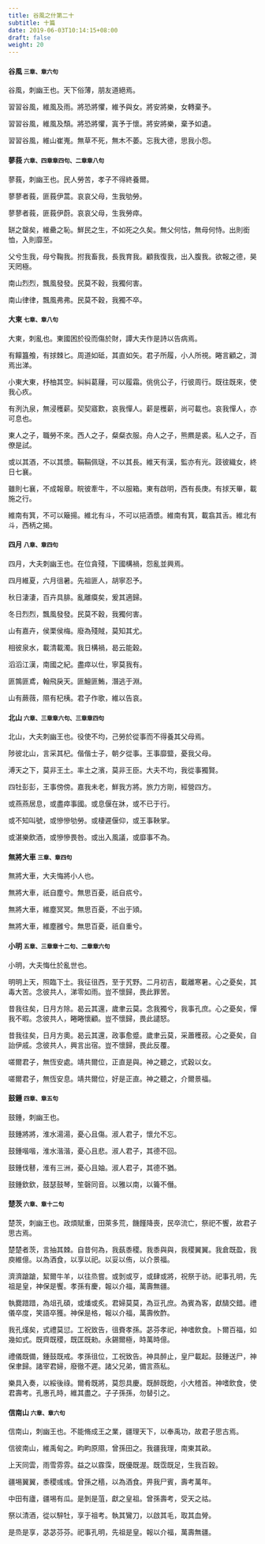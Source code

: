 ```yaml
---
title: 谷風之什第二十
subtitle: 十篇
date: 2019-06-03T10:14:15+08:00
draft: false
weight: 20
---
```



<h4 id="20.1">谷風 <small>三章、章六句</small></h4>

<div class="alert alert-dark" role="alert">
  谷風，刺幽王也。天下俗薄，朋友道絕焉。
</div>

<p id="20.1.1">習習谷風，維風及雨。將恐將懼，維予與女。將安將樂，女轉棄予。</p>
<p id="20.1.2">習習谷風，維風及頹。將恐將懼，寘予于懷。將安將樂，棄予如遺。</p>
<p id="20.1.3">習習谷風，維山崔嵬。無草不死，無木不萎。忘我大德，思我小怨。</p>


<h4 id="20.2">蓼莪 <small>六章、四章章四句、二章章八句</small></h4>

<div class="alert alert-dark" role="alert">
  蓼莪，刺幽王也。民人勞苦，孝子不得終養爾。
</div>

<p id="20.2.1">蓼蓼者莪，匪莪伊蒿。哀哀父母，生我劬勞。</p>
<p id="20.2.2">蓼蓼者莪，匪莪伊蔚。哀哀父母，生我勞瘁。</p>
<p id="20.2.3">缾之罄矣，維罍之恥。鮮民之生，不如死之久矣。無父何怙，無母何恃。出則銜恤，入則靡至。</p>
<p id="20.2.4">父兮生我，母兮鞠我。拊我畜我，長我育我。顧我復我，出入腹我。欲報之德，昊天罔極。</p>
<p id="20.2.5">南山烈烈，飄風發發。民莫不穀，我獨何害。</p>
<p id="20.2.6">南山律律，飄風弗弗。民莫不穀，我獨不卒。</p>


<h4 id="20.3">大東 <small>七章、章八句</small></h4>

<div class="alert alert-dark" role="alert">
  大東，刺亂也。東國困於役而傷於財，譚大夫作是詩以告病焉。
</div>

<p id="20.3.1">有饛簋飧，有捄棘匕。周道如砥，其直如矢。君子所履，小人所視。睠言顧之，潸焉出涕。</p>
<p id="20.3.2">小東大東，杼柚其空。糾糾葛屨，可以履霜。佻佻公子，行彼周行。既往既來，使我心疚。</p>
<p id="20.3.3">有洌氿泉，無浸穫薪。契契寤歎，哀我憚人。薪是穫薪，尚可載也。哀我憚人，亦可息也。</p>
<p id="20.3.4">東人之子，職勞不來。西人之子，粲粲衣服。舟人之子，熊羆是裘。私人之子，百僚是試。</p>
<p id="20.3.5">或以其酒，不以其漿。鞙鞙佩璲，不以其長。維天有漢，監亦有光。跂彼織女，終日七襄。</p>
<p id="20.3.6">雖則七襄，不成報章。睆彼牽牛，不以服箱。東有啟明，西有長庚。有捄天畢，載施之行。</p>
<p id="20.3.7">維南有箕，不可以簸揚。維北有斗，不可以挹酒漿。維南有箕，載翕其舌。維北有斗，西柄之揭。</p>


<h4 id="20.4">四月 <small>八章、章四句</small></h4>

<div class="alert alert-dark" role="alert">
  四月，大夫刺幽王也。在位貪殘，下國構禍，怨亂並興焉。
</div>

<p id="20.4.1">四月維夏，六月徂暑。先祖匪人，胡寧忍予。</p>
<p id="20.4.2">秋日淒淒，百卉具腓。亂離瘼矣，爰其適歸。</p>
<p id="20.4.3">冬日烈烈，飄風發發。民莫不穀，我獨何害。</p>
<p id="20.4.4">山有嘉卉，侯栗侯梅。廢為殘賊，莫知其尤。</p>
<p id="20.4.5">相彼泉水，載清載濁。我日構禍，曷云能穀。</p>
<p id="20.4.6">滔滔江漢，南國之紀。盡瘁以仕，寧莫我有。</p>
<p id="20.4.7">匪鶉匪鳶，翰飛戾天。匪鱣匪鮪，潛逃于淵。</p>
<p id="20.4.8">山有蕨薇，隰有杞桋。君子作歌，維以告哀。</p>


<h4 id="20.5">北山 <small>六章、三章章六句、三章章四句</small></h4>

<div class="alert alert-dark" role="alert">
  北山，大夫刺幽王也。役使不均，己勞於從事而不得養其父母焉。
</div>

<p id="20.5.1">陟彼北山，言采其杞。偕偕士子，朝夕從事。王事靡盬，憂我父母。</p>
<p id="20.5.2">溥天之下，莫非王土。率土之濱，莫非王臣。大夫不均，我從事獨賢。</p>
<p id="20.5.3">四牡彭彭，王事傍傍。嘉我未老，鮮我方將。旅力方剛，經營四方。</p>
<p id="20.5.4">或燕燕居息，或盡瘁事國。或息偃在牀，或不已于行。</p>
<p id="20.5.5">或不知叫號，或慘慘劬勞。或棲遲偃仰，或王事鞅掌。</p>
<p id="20.5.6">或湛樂飲酒，或慘慘畏咎。或出入風議，或靡事不為。</p>


<h4 id="20.6">無將大車 <small>三章、章四句</small></h4>

<div class="alert alert-dark" role="alert">
  無將大車，大夫悔將小人也。
</div>

<p id="20.6.1">無將大車，祇自塵兮。無思百憂，祇自疧兮。</p>
<p id="20.6.2">無將大車，維塵冥冥。無思百憂，不出于熲。</p>
<p id="20.6.3">無將大車，維塵雝兮。無思百憂，祇自重兮。</p>


<h4 id="20.7">小明 <small>五章、三章章十二句、二章章六句</small></h4>

<div class="alert alert-dark" role="alert">
  小明，大夫悔仕於亂世也。
</div>

<p id="20.7.1">明明上天，照臨下土。我征徂西，至于艽野。二月初吉，載離寒暑。心之憂矣，其毒大苦。念彼共人，涕零如雨。豈不懷歸，畏此罪罟。</p>
<p id="20.7.2">昔我往矣，日月方除。曷云其還，歲聿云莫。念我獨兮，我事孔庶。心之憂矣，憚我不暇。念彼共人，睠睠懷顧。豈不懷歸，畏此譴怒。</p>
<p id="20.7.3">昔我往矣，日月方奧。曷云其還，政事愈蹙。歲聿云莫，采蕭穫菽。心之憂矣，自詒伊戚。念彼共人，興言出宿。豈不懷歸，畏此反覆。</p>
<p id="20.7.4">嗟爾君子，無恆安處。靖共爾位，正直是與。神之聽之，式穀以女。</p>
<p id="20.7.5">嗟爾君子，無恆安息。靖共爾位，好是正直。神之聽之，介爾景福。</p>


<h4 id="20.8">鼓鍾 <small>四章、章五句</small></h4>

<div class="alert alert-dark" role="alert">
  鼓鍾，刺幽王也。
</div>

<p id="20.8.1">鼓鍾將將，淮水湯湯，憂心且傷。淑人君子，懷允不忘。</p>
<p id="20.8.2">鼓鍾喈喈，淮水湝湝，憂心且悲。淑人君子，其德不回。</p>
<p id="20.8.3">鼓鍾伐鼛，淮有三洲，憂心且妯。淑人君子，其德不猶。</p>
<p id="20.8.4">鼓鍾欽欽，鼓瑟鼓琴，笙磬同音。以雅以南，以籥不僭。</p>


<h4 id="20.9">楚茨 <small>六章、章十二句</small></h4>

<div class="alert alert-dark" role="alert">
  楚茨，刺幽王也。政煩賦重，田萊多荒，饑饉降喪，民卒流亡，祭祀不饗，故君子思古焉。
</div>

<p id="20.9.1">楚楚者茨，言抽其棘。自昔何為，我蓺黍稷。我黍與與，我稷翼翼。我倉既盈，我庾維億。以為酒食，以享以祀。以妥以侑，以介景福。</p>
<p id="20.9.2">濟濟蹌蹌，絜爾牛羊，以往烝嘗。或剝或亨，或肆或將，祝祭于祊。祀事孔明，先祖是皇，神保是饗。孝孫有慶，報以介福，萬壽無疆。</p>
<p id="20.9.3">執爨踖踖，為俎孔碩，或燔或炙。君婦莫莫，為豆孔庶。為賓為客，獻醻交錯。禮儀卒度，笑語卒獲。神保是格，報以介福，萬壽攸酢。</p>
<p id="20.9.4">我孔熯矣，式禮莫愆。工祝致告，徂賚孝孫。苾芬孝祀，神嗜飲食。卜爾百福，如幾如式。既齊既稷，既匡既勑。永錫爾極，時萬時億。</p>
<p id="20.9.5">禮儀既備，鍾鼓既戒。孝孫徂位，工祝致告。神具醉止，皇尸載起。鼓鍾送尸，神保聿歸。諸宰君婦，廢徹不遲。諸父兄弟，備言燕私。</p>
<p id="20.9.6">樂具入奏，以綏後祿。爾肴既將，莫怨具慶。既醉既飽，小大稽首。神嗜飲食，使君壽考。孔惠孔時，維其盡之。子子孫孫，勿替引之。</p>


<h4 id="20.10">信南山 <small>六章、章六句</small></h4>

<div class="alert alert-dark" role="alert">
  信南山，刺幽王也。不能脩成王之業，疆理天下，以奉禹功，故君子思古焉。
</div>

<p id="20.10.1">信彼南山，維禹甸之。畇畇原隰，曾孫田之。我疆我理，南東其畝。</p>
<p id="20.10.2">上天同雲，雨雪雰雰。益之以霡霂，既優既渥。既霑既足，生我百穀。</p>
<p id="20.10.3">疆埸翼翼，黍稷彧彧。曾孫之穡，以為酒食。畀我尸賓，壽考萬年。</p>
<p id="20.10.4">中田有廬，疆埸有瓜。是剝是菹，獻之皇祖。曾孫壽考，受天之祜。</p>
<p id="20.10.5">祭以清酒，從以騂牡，享于祖考。執其鸞刀，以啟其毛，取其血膋。</p>
<p id="20.10.6">是烝是享，苾苾芬芬。祀事孔明，先祖是皇。報以介福，萬壽無疆。</p>
